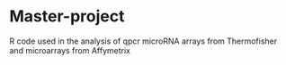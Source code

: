 # Master-project
R code used in the analysis of qpcr microRNA arrays from Thermofisher and microarrays from Affymetrix
